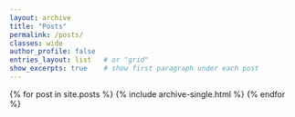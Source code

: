 ```yaml
---
layout: archive
title: "Posts"
permalink: /posts/
classes: wide
author_profile: false
entries_layout: list   # or "grid"
show_excerpts: true    # show first paragraph under each post
---
```


{% for post in site.posts %}
  {% include archive-single.html %}
{% endfor %}
